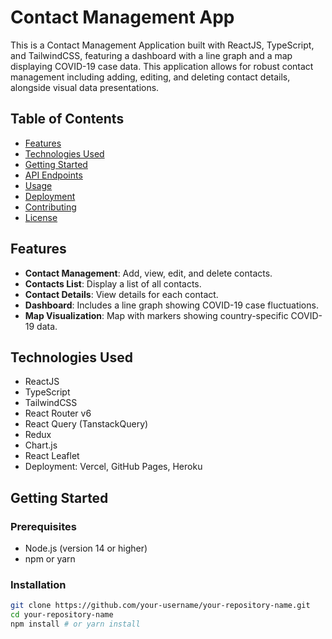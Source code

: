 <!-- # React + TypeScript + Vite

This template provides a minimal setup to get React working in Vite with HMR and some ESLint rules.

Currently, two official plugins are available:

- [@vitejs/plugin-react](https://github.com/vitejs/vite-plugin-react/blob/main/packages/plugin-react/README.md) uses [Babel](https://babeljs.io/) for Fast Refresh
- [@vitejs/plugin-react-swc](https://github.com/vitejs/vite-plugin-react-swc) uses [SWC](https://swc.rs/) for Fast Refresh

## Expanding the ESLint configuration

If you are developing a production application, we recommend updating the configuration to enable type aware lint rules:

- Configure the top-level `parserOptions` property like this:

```js
export default tseslint.config({
  languageOptions: {
    // other options...
    parserOptions: {
      project: ['./tsconfig.node.json', './tsconfig.app.json'],
      tsconfigRootDir: import.meta.dirname,
    },
  },
})
```

- Replace `tseslint.configs.recommended` to `tseslint.configs.recommendedTypeChecked` or `tseslint.configs.strictTypeChecked`
- Optionally add `...tseslint.configs.stylisticTypeChecked`
- Install [eslint-plugin-react](https://github.com/jsx-eslint/eslint-plugin-react) and update the config:

```js
// eslint.config.js
import react from 'eslint-plugin-react'

export default tseslint.config({
  // Set the react version
  settings: { react: { version: '18.3' } },
  plugins: {
    // Add the react plugin
    react,
  },
  rules: {
    // other rules...
    // Enable its recommended rules
    ...react.configs.recommended.rules,
    ...react.configs['jsx-runtime'].rules,
  },
})
``` -->

# Contact Management App

This is a Contact Management Application built with ReactJS, TypeScript, and TailwindCSS, featuring a dashboard with a line graph and a map displaying COVID-19 case data. This application allows for robust contact management including adding, editing, and deleting contact details, alongside visual data presentations.

## Table of Contents

- [Features](#features)
- [Technologies Used](#technologies-used)
- [Getting Started](#getting-started)
- [API Endpoints](#api-endpoints)
- [Usage](#usage)
- [Deployment](#deployment)
- [Contributing](#contributing)
- [License](#license)

## Features

- **Contact Management**: Add, view, edit, and delete contacts.
- **Contacts List**: Display a list of all contacts.
- **Contact Details**: View details for each contact.
- **Dashboard**: Includes a line graph showing COVID-19 case fluctuations.
- **Map Visualization**: Map with markers showing country-specific COVID-19 data.

## Technologies Used

- ReactJS
- TypeScript
- TailwindCSS
- React Router v6
- React Query (TanstackQuery)
- Redux
- Chart.js
- React Leaflet
- Deployment: Vercel, GitHub Pages, Heroku

## Getting Started

### Prerequisites

- Node.js (version 14 or higher)
- npm or yarn

### Installation

```bash
git clone https://github.com/your-username/your-repository-name.git
cd your-repository-name
npm install # or yarn install
```
